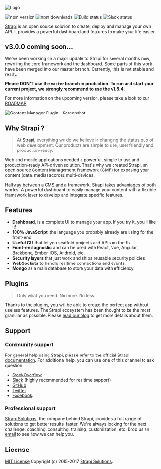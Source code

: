 ![Logo](https://cldup.com/7umchwdUBh.png)

[![npm version](https://img.shields.io/npm/v/strapi.svg)](https://www.npmjs.org/package/strapi)
[![npm downloads](https://img.shields.io/npm/dm/strapi.svg)](https://www.npmjs.org/package/strapi)
[![Build status](https://travis-ci.org/strapi/strapi.svg?branch=master)](https://travis-ci.org/strapi/strapi)
[![Slack status](http://strapi-slack.herokuapp.com/badge.svg)](http://slack.strapi.io)

[Strapi](http://strapi.io) is an open source solution to create, deploy and manage your own API. It provides a powerful dashboard and features to make your life easier.

## v3.0.0 coming soon...
We've been working on a major update to Strapi for several months now, rewriting the core framework and the dashboard. Some parts of this work have been merged into our master branch. Currently, this is not stable and ready.

**Please DON'T use the `master` branch in production. To run and start your current project, we strongly recommend to use the v1.5.4.**

For more information on the upcoming version, please take a look to our [ROADMAP](ROADMAP.md).

![Content Manager Plugin - Screenshot](http://blog.strapi.io/content/images/2016/10/export_cm.png)

## Why Strapi ?

> At [Strapi](http://strapi.io), everything we do we believe in changing the status quo of web development. Our products are simple to use, user friendly and production-ready.

Web and mobile applications needed a powerful, simple to use and production-ready API-driven solution. That's why we created Strapi, an open-source Content Management Framework (CMF) for exposing your content (data, media) accross multi-devices.

Halfway between a CMS and a framework, Strapi takes advantages of both worlds. A powerful dashboard to easily manage your content with a flexible framework layer to develop and integrate specific features.

## Features

- **Dashboard**, is a complete UI to manage your app. If you try it, you'll like it!
- **100% JavaScript**, the language you probably already are using for the front-end.
- **Useful CLI** that let you scaffold projects and APIs on the fly.
- **Front-end agnostic** and can be used with React, Vue, Angular, Backbone, Ember, iOS, Android, etc.
- **Security layers** that just work and ships reusable security policies.
- **WebSockets** to handle realtime connections and events.
- **Mongo** as a main database to store your data with efficiency.

## Plugins

> Only what you need. No more. No less.

Thanks to the plugins, you will be able to create the perfect app without useless features. The Strapi ecosystem has been thought to be the most granular as possible. Please [read our blog](http://blog.strapi.io/everything-you-need-to-know-about-strapi-v3/) to get more details about them.

## Support

### Community support

For general help using Strapi, please refer to [the official Strapi documentation](http://strapi.io). For additional help, you can use one of this channel to ask question:

- [StackOverflow](http://stackoverflow.com/questions/tagged/strapi)
- [Slack](http://slack.strapi.io) (highly recommended for realtime support)
- [GitHub](https://github.com/strapi/strapi)
- [Twitter](https://twitter.com/strapijs)
- [Facebook](https://www.facebook.com/Strapi-616063331867161).

### Professional support

[Strapi Solutions](http://strapi.io), the company behind Strapi, provides a full range of solutions to get better results, faster. We're always looking for the next challenge: coaching, consulting, training, customization, etc. [Drop us an email](mailto:support@strapi.io) to see how we can help you.

## License

[MIT License](LICENSE.md) Copyright (c) 2015-2017 [Strapi Solutions](http://strapi.io/).
